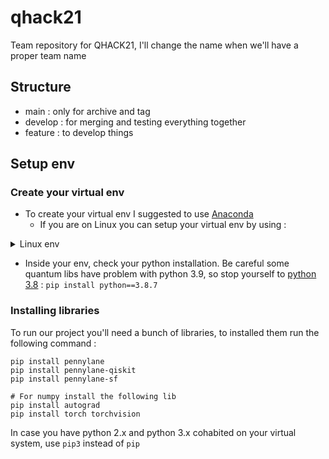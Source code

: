 # qhack21
Team repository for QHACK21, I'll change the name when we'll have a proper team name

## Structure
- main : only for archive and tag
- develop : for merging and testing everything together
- feature : to develop things

## Setup env
### Create your virtual env
- To create your virtual env I suggested to use [Anaconda](https://www.anaconda.com/products/individual)
	- If you are on Linux you can setup your virtual env by using :
<details><summary>Linux env</summary>
```
toto$ ( echo; echo '##### added for quantum #####';
echo 'export PATH=/home/toto/.local/bin:$PATH';
echo "alias quantum='source ~/quantum/bin/activate'" ) >> ~/.bashrc
toto$ . ~/.bashrc
toto$ pip3 install --upgrade pip
toto$ python3 -m pip install virtualenv
toto$ python3 -m virtualenv quantum
toto$ quantum
```
 </details>

- Inside your env, check your python installation. Be careful some quantum libs have problem with python 3.9, so stop yourself to [python 3.8](https://www.python.org/downloads/release/python-387/) :
`pip install python==3.8.7`

### Installing libraries
To run our project you'll need a bunch of libraries, to installed them run the following command :
```
pip install pennylane
pip install pennylane-qiskit
pip install pennylane-sf

# For numpy install the following lib
pip install autograd
pip install torch torchvision
```
In case you have python 2.x and python 3.x cohabited on your virtual system, use `pip3` instead of `pip`